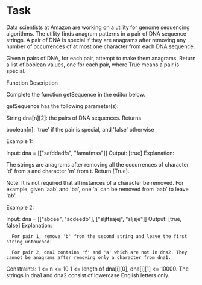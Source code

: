 # Task

Data scientists at Amazon are working on a utility for genome sequencing algorithms. The utility finds anagram patterns in a pair of DNA sequence strings. A pair of DNA is special if they are anagrams after removing any number of occurrences of at most one character from each DNA sequence.

Given n pairs of DNA, for each pair, attempt to make them anagrams. Return a list of boolean values, one for each pair, where True means a pair is special.

Function Description

Complete the function getSequence in the editor below.

getSequence has the following parameter(s):

String dna[n][2]: the pairs of DNA sequences.
Returns

boolean[n]: 'true' if the pair is special, and 'false' otherwise

Example 1:

Input:  dna = [["safddadfs", "famafmss"]]
Output: [true] 
Explanation:

The strings are anagrams after removing all the occurrences of character 'd' from s and character 'm' from t. Return [True].
   
Note: It is not required that all instances of a character be removed. For example, given 'aab' and 'ba', one 'a' can be removed from 'aab' to leave 'ab'.

      
Example 2:

Input:  dna = [["abcee", "acdeedb"], ["sljffsajej", "sljsje"]]
Output: [true, false] 
Explanation:

      For pair 1, remove 'b' from the second string and leave the first string untouched.

      For pair 2, dna1 contains 'f' and 'a' which are not in dna2. They cannot be anagrams after removing only a character from dna1.

      
Constraints:
1 <= n <= 10
1 <= length of dna[i][0], dna[i][1] <= 10000.
The strings in dna1 and dna2 consist of lowercase English letters only.
